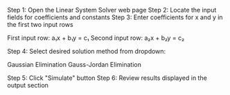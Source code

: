 Step 1: Open the Linear System Solver web page
Step 2: Locate the input fields for coefficients and constants
Step 3: Enter coefficients for x and y in the first two input rows

First input row: a₁x + b₁y = c₁
Second input row: a₂x + b₂y = c₂


Step 4: Select desired solution method from dropdown:

Gaussian Elimination
Gauss-Jordan Elimination


Step 5: Click "Simulate" button
Step 6: Review results displayed in the output section